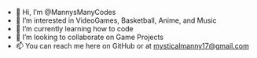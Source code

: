 - 👋 Hi, I’m @MannysManyCodes
- 👀 I’m interested in VideoGames, Basketball, Anime, and Music
- 🌱 I’m currently learning how to code
- 💞️ I’m looking to collaborate on Game Projects
- 📫 You can reach me here on GitHub or at mysticalmanny17@gmail.com

<!---
MannysManyCodes/MannysManyCodes is a ✨ special ✨ repository because its `README.md` (this file) appears on your GitHub profile.
You can click the Preview link to take a look at your changes.
--->
